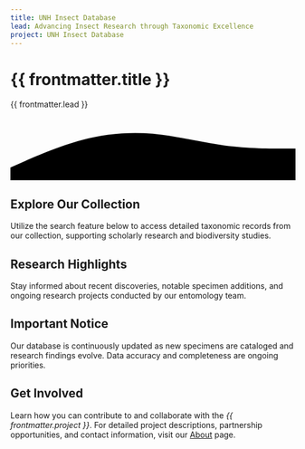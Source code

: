 ```yaml
---
title: UNH Insect Database
lead: Advancing Insect Research through Taxonomic Excellence
project: UNH Insect Database
---
```


<!-- Updated Hero Section with SVG Wave and Correct Z-Index -->
<div class="relative overflow-hidden mb-12">
  <!-- Header Text Container with Higher Z-Index -->
  <div class="relative z-10 py-12 px-6 text-center" style="background-color: var(--color-header-footer-bg); color: var(--color-header-footer-text);">
    <h1 class="text-4xl font-extrabold">{{ frontmatter.title }}</h1>
    <p class="mt-4 text-lg">{{ frontmatter.lead }}</p>
  </div>
  <!-- SVG Wave Shape Placed Behind the Text -->
  <svg class="absolute bottom-0 left-0 w-full z-0" viewBox="0 0 1440 320" preserveAspectRatio="none">
    <path fill="var(--color-header-footer-bg)" fill-opacity="1" d="M0,256L60,229.3C120,203,240,149,360,117.3C480,85,600,75,720,85.3C840,96,960,128,1080,144C1200,160,1320,160,1380,160L1440,160L1440,320L1380,320C1320,320,1200,320,1080,320C960,320,840,320,720,320C600,320,480,320,360,320C240,320,120,320,60,320L0,320Z"></path>
  </svg>
</div>

<!-- Rest of Your Content -->
<div class="max-w-7xl mx-auto px-4 sm:px-6 lg:px-8">
  <div class="grid grid-cols-1 md:grid-cols-2 gap-8">
    <div style="background-color: var(--neutral-bg); border: 1px solid var(--color-base-border);" class="rounded-lg p-8 shadow-lg hover:shadow-2xl transition duration-300 transform hover:-translate-y-1">
      <h2 style="color: var(--color-base-foreground);" class="text-2xl font-bold mb-4">Explore Our Collection</h2>
      <p style="color: var(--color-base-content);" class="mb-6">
        Utilize the search feature below to access detailed taxonomic records from our collection, supporting scholarly research and biodiversity studies.
      </p>  
      <autocomplete-otu class="w-full max-w-lg mx-auto my-4"/>
    </div>

  <div style="background-color: var(--neutral-bg); border: 1px solid var(--color-base-border);" class="rounded-lg p-8 shadow-lg hover:shadow-2xl transition duration-300 transform hover:-translate-y-1">
      <h2 style="color: var(--color-base-foreground);" class="text-2xl font-bold mb-4">Research Highlights</h2>
      <p style="color: var(--color-base-content);">
        Stay informed about recent discoveries, notable specimen additions, and ongoing research projects conducted by our entomology team.
      </p>
    </div>
  </div>

  <div style="background-color: var(--neutral-bg); border: 1px solid var(--color-base-border);" class="rounded-lg p-8 my-8 shadow-lg hover:shadow-2xl transition duration-300 transform hover:-translate-y-1">
    <h2 style="color: var(--color-base-foreground);" class="text-2xl font-bold mb-4">Important Notice</h2>
    <p style="color: var(--color-base-content);">
      Our database is continuously updated as new specimens are cataloged and research findings evolve. Data accuracy and completeness are ongoing priorities.
    </p>
  </div>

  <div style="background-color: var(--neutral-bg); border: 1px solid var(--color-base-border);" class="rounded-lg p-8 my-8 shadow-lg hover:shadow-2xl transition duration-300 transform hover:-translate-y-1">
    <h2 style="color: var(--color-base-foreground);" class="text-2xl font-bold mb-4">Get Involved</h2>
    <p style="color: var(--color-base-content);">
      Learn how you can contribute to and collaborate with the <em>{{ frontmatter.project }}</em>. For detailed project descriptions, partnership opportunities, and contact information, visit our 
      <a href="/about" style="color: var(--color-primary-content);" class="hover:underline">About</a> page.
    </p>
  </div>
</div>
